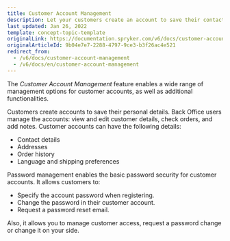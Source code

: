 ```yaml
---
title: Customer Account Management
description: Let your customers create an account to save their contact details, addresses, order history and preferences, such as language and shipping options.
last_updated: Jan 26, 2022
template: concept-topic-template
originalLink: https://documentation.spryker.com/v6/docs/customer-account-management
originalArticleId: 9b04e7e7-2288-4797-9ce3-b3f26ac4e521
redirect_from:
  - /v6/docs/customer-account-management
  - /v6/docs/en/customer-account-management
---
```


The *Customer Account Management* feature enables a wide range of management options for customer accounts, as well as additional functionalities.

Customers create accounts to save their personal details. Back Office users manage the accounts: view and edit customer details, check orders, and add notes.  Customer accounts can have the following details:

* Contact details
* Addresses
* Order history
* Language and shipping preferences

Password management enables the basic password security for customer accounts. It allows customers to:

* Specify the account password when registering.
* Change the password in their customer account.
* Request a password reset email.

Also, it allows you to manage customer access, request a password change or change it on your side.

